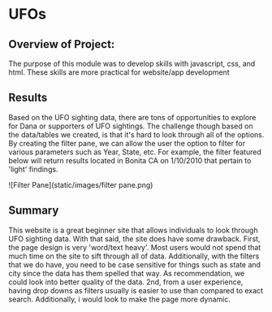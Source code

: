# UFOs

## Overview of Project:
The purpose of this module was to develop skills with javascript, css, and html. These skills are more practical for website/app development

## Results
Based on the UFO sighting data, there are tons of opportunities to explore for Dana or supporters of UFO sightings. The challenge though based on the data/tables we created, is that it's hard to look through all of the options. By creating the filter pane, we can allow the user the option to filter for various parameters such as Year, State, etc. For example, the filter featured below will return results located in Bonita CA on 1/10/2010 that pertain to 'light' findings.

![Filter Pane](static/images/filter pane.png)


## Summary
This website is a great beginner site that allows individuals to look through UFO sighting data. With that said, the site does have some drawback. First, the page design is very 'word/text heavy'. Most users would not spend that much time on the site to sift through all of data. Additionally, with the filters that we do have, you need to be case sensitive for things such as state and city since the data has them spelled that way. As recommendation, we could look into better quality of the data. 2nd, from a user experience, having drop downs as filters usually is easier to use than compared to exact search. Additionally, i would look to make the page more dynamic.
